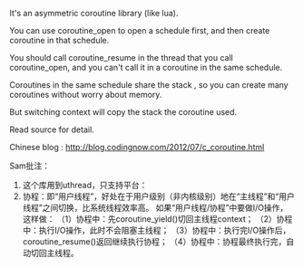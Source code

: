 It's an asymmetric coroutine library (like lua).

You can use coroutine_open to open a schedule first, and then create coroutine in that schedule. 

You should call coroutine_resume in the thread that you call coroutine_open, and you can't call it in a coroutine in the same schedule.

Coroutines in the same schedule share the stack , so you can create many coroutines without worry about memory.

But switching context will copy the stack the coroutine used.

Read source for detail.

Chinese blog : http://blog.codingnow.com/2012/07/c_coroutine.html

Sam批注：
1. 这个库用到uthread，只支持平台：
2. 协程：即“用户线程”，好处在于用户级别（非内核级别）地在“主线程”和“用户线程”之间切换，比系统线程效率高。
               如果“用户线程/协程”中要做I/O操作，这样做：
		（1）协程中：先coroutine_yield()切回主线程context；
		（2）协程中：执行I/O操作，此时不会阻塞主线程；
		（3）协程中：执行完I/O操作后，coroutine_resume()返回继续执行协程；
		（4）协程中：协程最终执行完，自动切回主线程。
    
